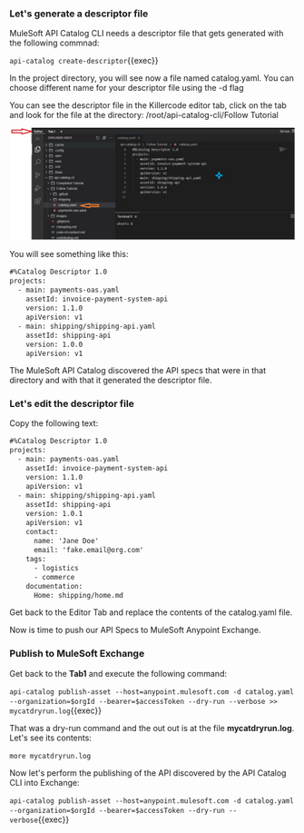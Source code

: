 ### Let's generate a descriptor file

MuleSoft API Catalog CLI needs a descriptor file that gets generated with the following commnad:

`api-catalog create-descriptor`{{exec}}

In the project directory, you will see now a file named catalog.yaml. You can choose different name for your descriptor file using the -d <file name> flag

You can see the descriptor file in the Killercode editor tab, click on the tab and look for the file at the directory: /root/api-catalog-cli/Follow Tutorial

![Editor](https://raw.githubusercontent.com/rcarrascosps/tester-kc/main/mule-tester/assets/editor.jpg?raw=true)

You will see something like this:

```
#%Catalog Descriptor 1.0
projects:
  - main: payments-oas.yaml
    assetId: invoice-payment-system-api
    version: 1.1.0
    apiVersion: v1
  - main: shipping/shipping-api.yaml
    assetId: shipping-api
    version: 1.0.0
    apiVersion: v1

```

The MuleSoft API Catalog discovered the API specs that were in that directory and with that it generated the descriptor file.

### Let's edit the descriptor file

Copy the following text:

```
#%Catalog Descriptor 1.0
projects:
  - main: payments-oas.yaml
    assetId: invoice-payment-system-api
    version: 1.1.0
    apiVersion: v1
  - main: shipping/shipping-api.yaml
    assetId: shipping-api
    version: 1.0.1
    apiVersion: v1
    contact:
      name: 'Jane Doe'
      email: 'fake.email@org.com'
    tags:
      - logistics
      - commerce
    documentation:
      Home: shipping/home.md

```

Get back to the Editor Tab and replace the contents of the catalog.yaml file.

Now is time to push our API Specs to MuleSoft Anypoint Exchange.

### Publish to MuleSoft Exchange

Get back to the **Tab1** and execute the following command:

`api-catalog publish-asset --host=anypoint.mulesoft.com -d catalog.yaml --organization=$orgId --bearer=$accessToken --dry-run --verbose >> mycatdryrun.log`{{exec}}

That was a dry-run command and the out out is at the file **mycatdryrun.log**. Let's see its contents:

`more mycatdryrun.log`

Now let's perform the publishing of the API discovered by the API Catalog CLI into Exchange:

`api-catalog publish-asset --host=anypoint.mulesoft.com -d catalog.yaml --organization=$orgId --bearer=$accessToken --dry-run --verbose`{{exec}}





